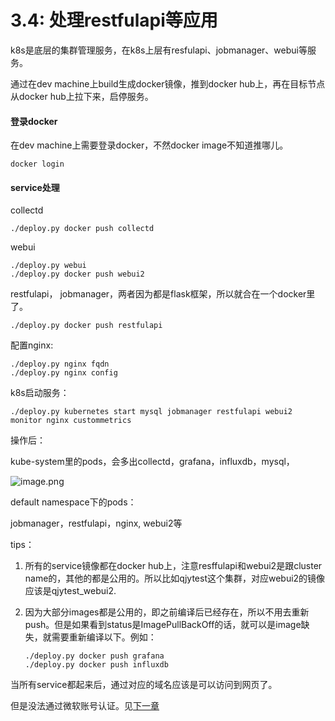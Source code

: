 # 3.4: 处理restfulapi等应用

k8s是底层的集群管理服务，在k8s上层有resfulapi、jobmanager、webui等服务。

通过在dev machine上build生成docker镜像，推到docker hub上，再在目标节点从docker hub上拉下来，启停服务。

#### 登录docker

在dev machine上需要登录docker，不然docker image不知道推哪儿。

```
docker login
```

#### service处理

collectd

```
./deploy.py docker push collectd
```

webui

```
./deploy.py webui
./deploy.py docker push webui2
```

restfulapi， jobmanager，两者因为都是flask框架，所以就合在一个docker里了。

```
./deploy.py docker push restfulapi
```

配置nginx:

```
./deploy.py nginx fqdn
./deploy.py nginx config
```

k8s启动服务：

```
./deploy.py kubernetes start mysql jobmanager restfulapi webui2 monitor nginx custommetrics
```

操作后：

kube-system里的pods，会多出collectd，grafana，influxdb，mysql，

![image.png](https://cdn.nlark.com/yuque/0/2019/png/328536/1560832440152-68419101-e659-48c1-96a6-59d6b693f677.png)

default namespace下的pods：

jobmanager，restfulapi，nginx, webui2等

tips：

1. 所有的service镜像都在docker hub上，注意resffulapi和webui2是跟cluster name的，其他的都是公用的。所以比如qjytest这个集群，对应webui2的镜像应该是qjytest_webui2.

2. 因为大部分images都是公用的，即之前编译后已经存在，所以不用去重新push。但是如果看到status是ImagePullBackOff的话，就可以是image缺失，就需要重新编译以下。例如：

   ```
   ./deploy.py docker push grafana
   ./deploy.py docker push influxdb
   ```

   

当所有service都起来后，通过对应的域名应该是可以访问到网页了。

但是没法通过微软账号认证。见[下一章](./auth.md)